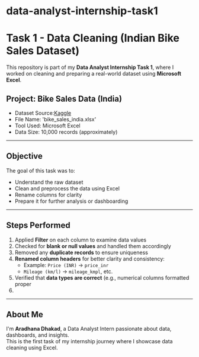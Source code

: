 # data-analyst-internship-task1
# Task 1 - Data Cleaning (Indian Bike Sales Dataset)

This repository is part of my **Data Analyst Internship Task 1**, where I worked on cleaning and preparing a real-world dataset using **Microsoft Excel**.

## Project: Bike Sales Data (India)

- Dataset Source:[Kaggle](https://www.kaggle.com/)
- File Name: 'bike_sales_india.xlsx'
- Tool Used: Microsoft Excel
- Data Size: 10,000 records (approximately)

---

##  Objective

The goal of this task was to:
- Understand the raw dataset
- Clean and preprocess the data using Excel
- Rename columns for clarity
- Prepare it for further analysis or dashboarding

---

## Steps Performed

1. Applied **Filter** on each column to examine data values
2. Checked for **blank or null values** and handled them accordingly
3. Removed any **duplicate records** to ensure uniqueness
4. **Renamed column headers** for better clarity and consistency:
   - Example: `Price (INR)` → `price_inr`
   - `Mileage (km/l)` → `mileage_kmpl`, etc.
5. Verified that **data types are correct** (e.g., numerical columns formatted proper
6. 
---

## About Me

I'm **Aradhana Dhakad**, a Data Analyst Intern passionate about data, dashboards, and insights.  
This is the first task of my internship journey where I showcase data cleaning using Excel.
